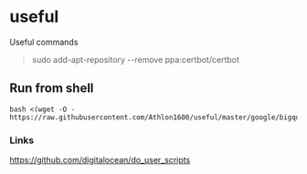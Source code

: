 # useful

Useful commands

> sudo add-apt-repository --remove ppa:certbot/certbot

## Run from shell

```shell
bash <(wget -O - https://raw.githubusercontent.com/Athlon1600/useful/master/google/bigquery.sh)
```

### Links

https://github.com/digitalocean/do_user_scripts

